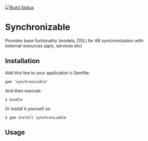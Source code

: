 [![Build Status](https://travis-ci.org/vyorkin/synchronizable.png?branch=master)](https://travis-ci.org/vyorkin/synchronizable)

# Synchronizable

Provides base fuctionality (models, DSL) for AR synchronization with external resources (apis, services etc)

## Installation

Add this line to your application's Gemfile:

    gem 'synchronizable'

And then execute:

    $ bundle

Or install it yourself as:

    $ gem install synchronizable

## Usage


